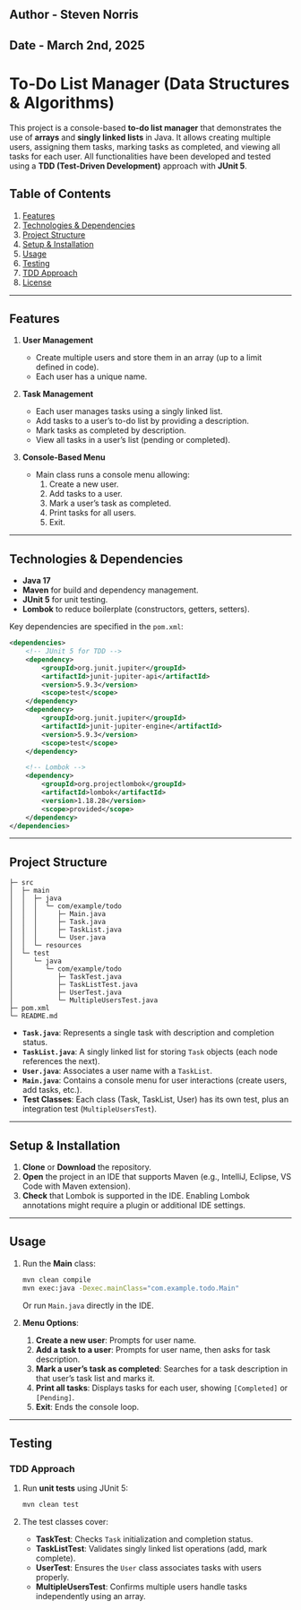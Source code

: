 ## Author - Steven Norris

## Date - March 2nd, 2025

# To-Do List Manager (Data Structures & Algorithms)

This project is a console-based **to-do list manager** that demonstrates the use of **arrays** and **singly linked lists** in Java. 
It allows creating multiple users, assigning them tasks, marking tasks as completed, and viewing all tasks for each user.
All functionalities have been developed and tested using a **TDD (Test-Driven Development)** approach with **JUnit 5**.

## Table of Contents

1. [Features](#features)  
2. [Technologies & Dependencies](#technologies--dependencies)  
3. [Project Structure](#project-structure)  
4. [Setup & Installation](#setup--installation)  
5. [Usage](#usage)  
6. [Testing](#testing)  
7. [TDD Approach](#tdd-approach)  
8. [License](#license)

---

## Features

1. **User Management**  
   - Create multiple users and store them in an array (up to a limit defined in code).  
   - Each user has a unique name.

2. **Task Management**  
   - Each user manages tasks using a singly linked list.  
   - Add tasks to a user’s to-do list by providing a description.  
   - Mark tasks as completed by description.  
   - View all tasks in a user’s list (pending or completed).

3. **Console-Based Menu**  
   - Main class runs a console menu allowing:  
     1. Create a new user.  
     2. Add tasks to a user.  
     3. Mark a user’s task as completed.  
     4. Print tasks for all users.  
     5. Exit.

---

## Technologies & Dependencies

- **Java 17**  
- **Maven** for build and dependency management.  
- **JUnit 5** for unit testing.  
- **Lombok** to reduce boilerplate (constructors, getters, setters).

Key dependencies are specified in the `pom.xml`:

```xml
<dependencies>
    <!-- JUnit 5 for TDD -->
    <dependency>
        <groupId>org.junit.jupiter</groupId>
        <artifactId>junit-jupiter-api</artifactId>
        <version>5.9.3</version>
        <scope>test</scope>
    </dependency>
    <dependency>
        <groupId>org.junit.jupiter</groupId>
        <artifactId>junit-jupiter-engine</artifactId>
        <version>5.9.3</version>
        <scope>test</scope>
    </dependency>

    <!-- Lombok -->
    <dependency>
        <groupId>org.projectlombok</groupId>
        <artifactId>lombok</artifactId>
        <version>1.18.28</version>
        <scope>provided</scope>
    </dependency>
</dependencies>
```

---

## Project Structure

```
├─ src
│  ├─ main
│  │  ├─ java
│  │  │  └─ com/example/todo
│  │  │     ├─ Main.java
│  │  │     ├─ Task.java
│  │  │     ├─ TaskList.java
│  │  │     └─ User.java
│  │  └─ resources
│  └─ test
│     └─ java
│        └─ com/example/todo
│           ├─ TaskTest.java
│           ├─ TaskListTest.java
│           ├─ UserTest.java
│           └─ MultipleUsersTest.java
├─ pom.xml
└─ README.md
```

- **`Task.java`**: Represents a single task with description and completion status.  
- **`TaskList.java`**: A singly linked list for storing `Task` objects (each node references the next).  
- **`User.java`**: Associates a user name with a `TaskList`.  
- **`Main.java`**: Contains a console menu for user interactions (create users, add tasks, etc.).  
- **Test Classes**: Each class (Task, TaskList, User) has its own test, plus an integration test (`MultipleUsersTest`).

---

## Setup & Installation

1. **Clone** or **Download** the repository.  
2. **Open** the project in an IDE that supports Maven (e.g., IntelliJ, Eclipse, VS Code with Maven extension).  
3. **Check** that Lombok is supported in the IDE. Enabling Lombok annotations might require a plugin or additional IDE settings.

---

## Usage

1. Run the **Main** class:

   ```bash
   mvn clean compile
   mvn exec:java -Dexec.mainClass="com.example.todo.Main"
   ```
   Or run `Main.java` directly in the IDE.

2. **Menu Options**:
   1. **Create a new user**: Prompts for user name.  
   2. **Add a task to a user**: Prompts for user name, then asks for task description.  
   3. **Mark a user’s task as completed**: Searches for a task description in that user’s task list and marks it.  
   4. **Print all tasks**: Displays tasks for each user, showing `[Completed]` or `[Pending]`.  
   5. **Exit**: Ends the console loop.

---

## Testing

### TDD Approach
1. Run **unit tests** using JUnit 5:

   ```bash
   mvn clean test
   ```

2. The test classes cover:
   - **TaskTest**: Checks `Task` initialization and completion status.  
   - **TaskListTest**: Validates singly linked list operations (add, mark complete).  
   - **UserTest**: Ensures the `User` class associates tasks with users properly.  
   - **MultipleUsersTest**: Confirms multiple users handle tasks independently using an array.
